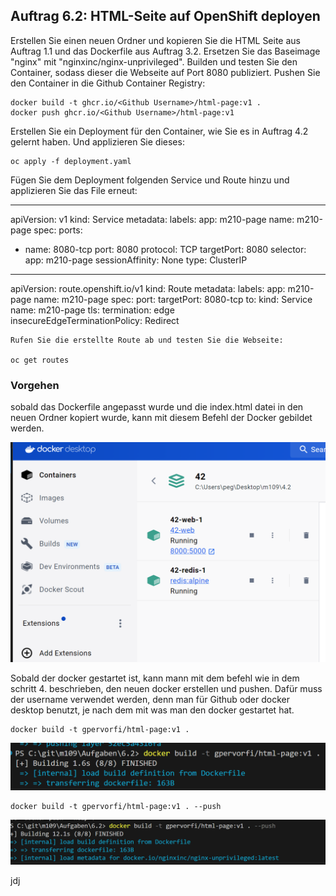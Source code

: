## Auftrag 6.2: HTML-Seite auf OpenShift deployen

Erstellen Sie einen neuen Ordner und kopieren Sie die HTML Seite aus Auftrag 1.1 und das Dockerfile aus Auftrag 3.2.
Ersetzen Sie das Baseimage "nginx" mit "nginxinc/nginx-unprivileged".
Builden und testen Sie den Container, sodass dieser die Webseite auf Port 8080 publiziert.
Pushen Sie den Container in die Github Container Registry:

    docker build -t ghcr.io/<Github Username>/html-page:v1 .
    docker push ghcr.io/<Github Username>/html-page:v1

Erstellen Sie ein Deployment für den Container, wie Sie es in Auftrag 4.2 gelernt haben. Und applizieren Sie dieses:

    oc apply -f deployment.yaml

Fügen Sie dem Deployment folgenden Service und Route hinzu und applizieren Sie das File erneut:

---
apiVersion: v1
kind: Service
metadata:
  labels:
    app: m210-page
  name: m210-page
spec:
  ports:
  - name: 8080-tcp
    port: 8080
    protocol: TCP
    targetPort: 8080
  selector:
    app: m210-page
  sessionAffinity: None
  type: ClusterIP
---
apiVersion: route.openshift.io/v1
kind: Route
metadata:
  labels:
    app: m210-page
  name: m210-page
spec:
  port:
    targetPort: 8080-tcp
  to:
    kind: Service
    name: m210-page
  tls:
    termination: edge   
    insecureEdgeTerminationPolicy: Redirect

    Rufen Sie die erstellte Route ab und testen Sie die Webseite:

    oc get routes

### Vorgehen

sobald das Dockerfile angepasst wurde und die index.html datei in den neuen Ordner kopiert wurde, kann mit diesem Befehl der Docker gebildet werden.

![alt text](image-1.png)

Sobald der docker gestartet ist, kann mann mit dem befehl wie in dem schritt 4. beschrieben, den neuen docker erstellen und pushen. Dafür muss der username verwendet werden, denn man für Github oder docker desktop benutzt, je nach dem mit was man den docker gestartet hat.

    docker build -t gpervorfi/html-page:v1 .

![alt text](image-2.png)

    docker build -t gpervorfi/html-page:v1 . --push

![alt text](image-3.png)

jdj
